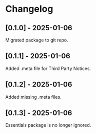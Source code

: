 # Changelog

## [0.1.0] - 2025-01-06
Migrated package to git repo.

## [0.1.1] - 2025-01-06
Added .meta file for Third Party Notices.

## [0.1.2] - 2025-01-06
Added missing .meta files.

## [0.1.3] -  2025-01-06
Essentials package is no longer ignored.